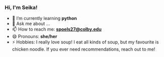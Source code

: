 ### Hi, I'm Seika!

- 🌱 I’m currently learning **python**
- 💬 Ask me about ...
- 📫 How to reach me: **spoels27@colby.edu**
- 😄 Pronouns: **she/her**
- ⚡ Hobbies: I really love soup! I eat all kinds of soup, but my favourite is chicken noodle. If you ever need recommendations, reach out to me!
